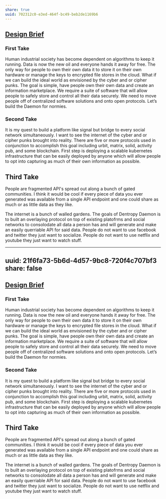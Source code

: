 ```yaml
---
share: true
uuid: 702312c0-e3ed-464f-bc49-beb2de1169b6
---
```

## [Design Brief](https://deseng.ryerson.ca/dokuwiki/design:design_brief)

### First Take

Human industrial society has become dependent on algorithms to keep it
running. Data is now the new oil and everyone hands it away for free.
The only way for people to own their own data it to store it on their
own hardware or manage the keys to encrypted file stores in the cloud.
What if we can build the ideal world as envisioned by the cyber and or
cipher punks. The goal is simple, have people own their own data and
create an information marketplace. We require a suite of software that
will allow people to safely store and control all their data securely.
We need to move people off of centralized software solutions and onto
open protocols. Let’s build the Daemon for normies.

### Second Take

It is my quest to build a platform like signal but bridge to every
social network simultaneously. I want to see the internet of the cyber
and or cipher punks brought into reality. There are five or more
protocols used in conjunction to accomplish this goal including urbit,
matrix, solid, activity pub, and some blockchain. First step is
deploying a scalable kubernetes infrastructure that can be easily
deployed by anyone which will allow people to opt into capturing as much
of their own information as possible.

## Third Take

People are fragmented API's spread out along a bunch of gated communities. I think it would be cool if every piece of data you ever generated was available from a single API endpoint and one could share as much or as little data as they like.

The internet is a bunch of walled gardens. The goals of Dentropy Daemon is to built an overlaying protocol on top of existing platofrms and social networks to consolodate all data a person has and will generate and make an easily querriable API for said data. People do not want to use facebook and twitter they just want to socialize. People do not want to use netflix and youtube they just want to watch stuff.


---
uuid: 21f6fa73-5b6d-4d57-9bc8-720f4c707bf3
share: false
---
## [Design Brief](https://deseng.ryerson.ca/dokuwiki/design:design_brief)

### First Take

Human industrial society has become dependent on algorithms to keep it
running. Data is now the new oil and everyone hands it away for free.
The only way for people to own their own data it to store it on their
own hardware or manage the keys to encrypted file stores in the cloud.
What if we can build the ideal world as envisioned by the cyber and or
cipher punks. The goal is simple, have people own their own data and
create an information marketplace. We require a suite of software that
will allow people to safely store and control all their data securely.
We need to move people off of centralized software solutions and onto
open protocols. Let’s build the Daemon for normies.

### Second Take

It is my quest to build a platform like signal but bridge to every
social network simultaneously. I want to see the internet of the cyber
and or cipher punks brought into reality. There are five or more
protocols used in conjunction to accomplish this goal including urbit,
matrix, solid, activity pub, and some blockchain. First step is
deploying a scalable kubernetes infrastructure that can be easily
deployed by anyone which will allow people to opt into capturing as much
of their own information as possible.

## Third Take

People are fragmented API's spread out along a bunch of gated communities. I think it would be cool if every piece of data you ever generated was available from a single API endpoint and one could share as much or as little data as they like.

The internet is a bunch of walled gardens. The goals of Dentropy Daemon is to built an overlaying protocol on top of existing platofrms and social networks to consolodate all data a person has and will generate and make an easily querriable API for said data. People do not want to use facebook and twitter they just want to socialize. People do not want to use netflix and youtube they just want to watch stuff.